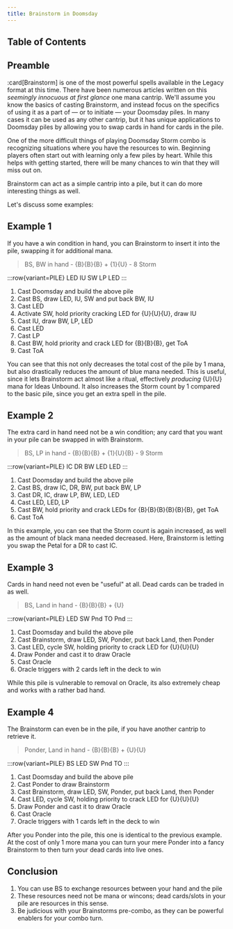 ```yaml
---
title: Brainstorm in Doomsday
---
```


## Table of Contents

## Preamble

:card[Brainstorm] is one of the most powerful spells available in the Legacy
format at this time. There have been numerous articles written on this
_seemingly innocuous at first glance_ one mana cantrip. We'll assume you know
the basics of casting Brainstorm, and instead focus on the specifics of using it
as a part of &mdash; or to initiate &mdash; your Doomsday piles. In many cases
it can be used as any other cantrip, but it has unique applications to Doomsday
piles by allowing you to swap cards in hand for cards in the pile.

One of the more difficult things of playing Doomsday Storm combo is recognizing
situations where you have the resources to win. Beginning players often start
out with learning only a few piles by heart. While this helps with getting
started, there will be many chances to win that they will miss out on.

Brainstorm can act as a simple cantrip into a pile, but it can do more
interesting things as well.

Let's discuss some examples:

## Example 1

If you have a win condition in hand, you can Brainstorm to insert it into the
pile, swapping it for additional mana.

> BS, BW in hand - {B}{B}{B} + {1}{U} - 8 Storm

:::row{variant=PILE}
LED
IU
SW
LP
LED
:::

1. Cast Doomsday and build the above pile
1. Cast BS, draw LED, IU, SW and put back BW, IU
1. Cast LED
1. Activate SW, hold priority cracking LED for {U}{U}{U}, draw IU
1. Cast IU, draw BW, LP, LED
1. Cast LED
1. Cast LP
1. Cast BW, hold priority and crack LED for {B}{B}{B}, get ToA
1. Cast ToA

You can see that this not only decreases the total cost of the pile by 1 mana,
but also drastically reduces the amount of blue mana needed. This is useful,
since it lets Brainstorm act almost like a ritual, effectively _producing_
{U}{U} mana for Ideas Unbound. It also increases the Storm count by 1 compared
to the basic pile, since you get an extra spell in the pile.

## Example 2

The extra card in hand need not be a win condition; any card that you want in
your pile can be swapped in with Brainstorm.

> BS, LP in hand - {B}{B}{B} + {1}{U}{B} - 9 Storm

:::row{variant=PILE}
IC
DR
BW
LED
LED
:::

1. Cast Doomsday and build the above pile
1. Cast BS, draw IC, DR, BW, put back BW, LP
1. Cast DR, IC, draw LP, BW, LED, LED
1. Cast LED, LED, LP
1. Cast BW, hold priority and crack LEDs for {B}{B}{B}{B}{B}{B}, get ToA
1. Cast ToA

In this example, you can see that the Storm count is again increased, as well as
the amount of black mana needed decreased. Here, Brainstorm is letting you swap
the Petal for a DR to cast IC.

## Example 3

Cards in hand need not even be "useful" at all. Dead cards can be traded in as
well.

> BS, Land in hand - {B}{B}{B} + {U}

:::row{variant=PILE}
LED
SW
Pnd
TO
Pnd
:::

1. Cast Doomsday and build the above pile
1. Cast Brainstorm, draw LED, SW, Ponder, put back Land, then Ponder
1. Cast LED, cycle SW, holding priority to crack LED for {U}{U}{U}
1. Draw Ponder and cast it to draw Oracle
1. Cast Oracle
1. Oracle triggers with 2 cards left in the deck to win

While this pile is vulnerable to removal on Oracle, its also extremely cheap and
works with a rather bad hand.

## Example 4

The Brainstorm can even be in the pile, if you have another cantrip to retrieve
it.

> Ponder, Land in hand - {B}{B}{B} + {U}{U}

:::row{variant=PILE}
BS
LED
SW
Pnd
TO
:::

1. Cast Doomsday and build the above pile
1. Cast Ponder to draw Brainstorm
1. Cast Brainstorm, draw LED, SW, Ponder, put back Land, then Ponder
1. Cast LED, cycle SW, holding priority to crack LED for {U}{U}{U}
1. Draw Ponder and cast it to draw Oracle
1. Cast Oracle
1. Oracle triggers with 1 cards left in the deck to win

After you Ponder into the pile, this one is identical to the previous example.
At the cost of only 1 more mana you can turn your mere Ponder into a fancy
Brainstorm to then turn your dead cards into live ones.

## Conclusion

1. You can use BS to exchange resources between your hand and the pile
1. These resources need not be mana or wincons; dead cards/slots in your pile
   are resources in this sense.
1. Be judicious with your Brainstorms pre-combo, as they can be powerful
   enablers for your combo turn.
